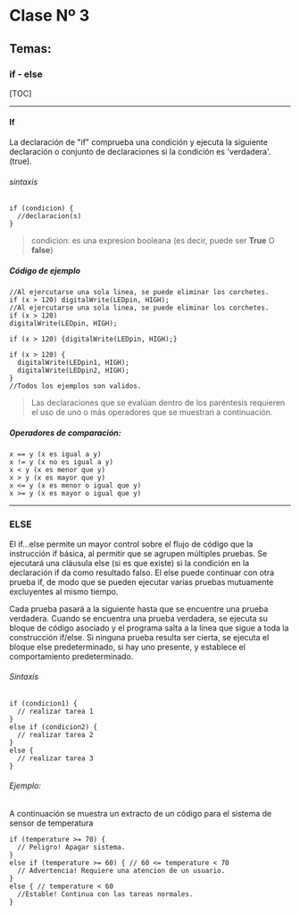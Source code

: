 #  Clase Nº 3
## Temas: 
### if - else

[TOC]

___ 
#### If
 
La declaración de "if" comprueba una condición y ejecuta la siguiente declaración o conjunto de declaraciones si la condición es 'verdadera'. (true).

###### sintaxis
```
if (condicion) {
  //declaracion(s)
}
```
> condicion: es una expresion booleana (es decir, puede ser **True** O **false**)

##### Código de ejemplo 

```
//Al ejercutarse una sola linea, se puede eliminar los corchetes. 
if (x > 120) digitalWrite(LEDpin, HIGH); 
//Al ejercutarse una sola linea, se puede eliminar los corchetes. 
if (x > 120)
digitalWrite(LEDpin, HIGH);

if (x > 120) {digitalWrite(LEDpin, HIGH);}

if (x > 120) {
  digitalWrite(LEDpin1, HIGH);
  digitalWrite(LEDpin2, HIGH);
}
//Todos los ejemplos son validos. 
```

> Las declaraciones que se evalúan dentro de los paréntesis requieren el uso de uno o más operadores que se muestran a continuación.
##### Operadores de comparación:
```
x == y (x es igual a y) 
x != y (x no es igual a y) 
x < y (x es menor que y) 
x > y (x es mayor que y) 
x <= y (x es menor o igual que y) 
x >= y (x es mayor o igual que y)
```
___

### ELSE 

El if…​else permite un mayor control sobre el flujo de código que la instrucción if básica, al permitir que se agrupen múltiples pruebas. Se ejecutará una cláusula else (si es que existe) si la condición en la declaración if da como resultado falso. El else puede continuar con otra prueba if, de modo que se pueden ejecutar varias pruebas mutuamente excluyentes al mismo tiempo.

Cada prueba pasará a la siguiente hasta que se encuentre una prueba verdadera. Cuando se encuentra una prueba verdadera, se ejecuta su bloque de código asociado y el programa salta a la línea que sigue a toda la construcción if/else. Si ninguna prueba resulta ser cierta, se ejecuta el bloque else predeterminado, si hay uno presente, y establece el comportamiento predeterminado.


###### Sintaxis
```
if (condicion1) {
  // realizar tarea 1
}
else if (condicion2) {
  // realizar tarea 2
}
else {
  // realizar tarea 3
}
```
###### Ejemplo:
A continuación se muestra un extracto de un código para el sistema de sensor de temperatura

```
if (temperature >= 70) {
  // Peligro! Apagar sistema.
}
else if (temperature >= 60) { // 60 <= temperature < 70
  // Advertencia! Requiere una atencion de un usuario.
}
else { // temperature < 60
  //Estable! Continua con las tareas normales.
}
```
